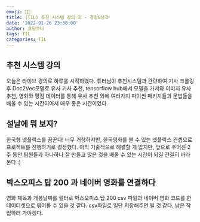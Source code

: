 ```yaml
---
emoji: 😵‍💫
title: (TIL) 추천 시스템 강의 외 - 경험&생각
date: '2022-01-26 23:30:00'
author: 코딩쿠니
tags: TIL 
categories: TIL
---
```


## 추천 시스템 강의
오늘은 라이브 강의로 하루를 시작하였다. 튜터님이 추천시스템과 관련하여 기사 크롤링 후 Doc2Vec모델로 유사 기사 추천, tensorflow hub에서 모델을 가져와 이미지 유사 추천, 영화와 평점 데이터를 통해 유사 추천 외에 여러가지 파이썬 패키지들과 문법들을 배울 수 있는 시간이여서 매우 좋은 시간이었다.

## 설날에 뭐 보지?
한국형 넷플릭스를 꿈꾼다! 너무 거창하지만, 한국영화를 볼 수 있는 넷플릭스 컨셉으로 프로젝트를 진행하기로 결정했다. 아직 기술적으로 해결할 게 많지만, 앞으로 주어진 2주 동안 팀원들과 하나하나 잘 만들고 많은 것을 배울 수 있는 시간이 되길 간절히 바라본다 :)

## 박스오피스 탑 200 과 네이버 영화를 연결하다
영화 제목과 개봉날짜를 필터로 박스오피스 탑 200 csv 파일과 네이버 영화 코드를 한 데이터셋으로 묶어볼 수 있을 것 같다. csv파일로 일단 저장해주면 될 것 같다. 남은 작업하러 가야겠다.

```toc
```